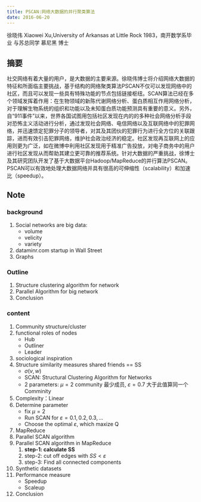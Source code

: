 ```yaml
---
title: PSCAN:网络大数据的并行聚类算法
date: 2016-06-20
---
```


徐晓伟 Xiaowei Xu,University of Arkansas at Little Rock
1983，南开数学系毕业
与苏总同学
慕尼黑 博士

## 摘要
社交网络有着大量的用户，是大数据的主要来源。徐晓伟博士将介绍网络大数据的特征和所面临主要挑战，基于结构的网络聚类算法PSCAN不仅可以发现网络中的社区，而且可以发现一些具有特殊功能的节点包括链接枢纽。SCAN算法已经在多个领域发挥着作用：在生物领域的新陈代谢网络分析、蛋白质相互作用网络分析，对于理解生物系统的组织和功能以及未知蛋白质功能预测具有重要的意义。另外，自“911事件”以来，世界各国试图用包括社区发现在内的的多种社会网络分析手段对恐怖主义活动进行分析，通过发现社会网络、电信网络以及互联网络中的犯罪网络，并迅速馈定犯罪分子的领导者，对其及其团伙的犯罪行为进行全方位的关联跟踪，进而有效引击犯罪网络，维护社会政治经济的稳定。社区发现再互联网上的应用则更为广泛，如在微博中利用社区发现用于精准广告投放，对电子商务中的用户进行社区发现从而帮助其建立更可靠的推荐系统。针对大数据的严重挑战，徐博士及其研究团队开发了基于大数据平台Hadoop/MapReduce的并行算法PSCAN。PSCAN可以有效地处理大数据网络并具有很高的可伸缩性（scalability）和加速比（speedup）。

## Note
### background
1. Social networks are big data:
	- volume
	- velicity
	- variety
2. dataminr.com startup in Wall Street
3. Graphs

### Outline
1. Structure clustering algorithm for network
2. Parallel Algorithm for big network
3. Conclusion

### content
1. Community structure/cluster
2. functional roles of nodes
	* Hub
	* Outliner
	* Leader
3. sociological inspiration
4. Structure similarity measures shared friends == SS
	* $\sigma(v,w)$
	* SCAN: Structural Clustering Algorithm for Networks
	* 2 parameters: $\mu=2$ community 最少成员, $\varepsilon=0.7$ 大于此值算同一个 Comminity
5. Complexity：Linear
6. Determine parameter
	* fix $\mu=2$
	* Run SCAN for $\varepsilon=0.1, 0.2, 0.3, ...$
	* Choose the optimal $\varepsilon$, which maxize Q
7. MapReduce
8. Parallel SCAN algorithm
9. Parallel SCAN algorithm in MapReduce
	1. **step-1: calculate SS**
	2. step-2: cut off edges with $SS<\varepsilon$
	3. step-3: Find all connected components
10. Synthetic datasets
11. Performance measure
	* Speedup
	* Scaleup
12. Conclusion

